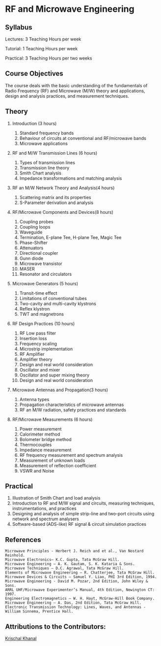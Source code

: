 # RF and Microwave Engineering
## Syllabus

Lectures: 3 Teaching Hours per week

Tutorial: 1 Teaching Hours per week

Practical: 3 Teaching Hours per two weeks

## Course Objectives

The course deals with the basic understanding of the fundamentals of Radio Frequency (RF) and Microwave (M/W) theory and applications, design and analysis practices, and measurement techniques.           

## Theory

1. Introduction (3 hours)
    1. Standard frequency bands
    2. Behaviour of circuits at conventional and RF/microwave bands
    3. Microwave applications

2. RF and M/W Transmission Lines (6 hours)
    1. Types of transmission lines
    2. Transmission line theory
    3. Smith Chart analysis
    4. Impedance transformations and matching analysis

3. RF an M/W Network Theory and Analysis(4 hours)
    1. Scattering matrix and its properties
    2. S-Parameter derivation and analysis

4. RF/Microwave Components and Devices(8 hours)
    1. Coupling probes
    2. Coupling loops
    3. Waveguide
    4. Termination, E-plane Tee, H-plane Tee, Magic Tee
    5. Phase-Shifter
    6. Attenuators
    7. Directional coupler
    8. Gunn diode
    9. Microwave transistor
    10. MASER
    11. Resonator and circulators

5. Microwave Generators (5 hours)
    1. Transit-time effect
    2. Limitations of conventional tubes
    3. Two-cavity and multi-cavity klystrons
    4. Reflex klystron
    5. TWT and magnetrons

6. RF Design Practices (10 hours)
    1. RF Low pass filter
    2. Insertion loss
    3. Frequency scaling
    4. Microstrip implementation
    5. RF Amplifier
    6. Amplifier theory
    7. Design and real world consideration
    8. Oscillator and mixer
    9. Oscillator and super mixing theory
    10. Design and real world consideration

7. Microwave Antennas and Propagation(3 hours)
    1. Antenna types
    2. Propagation characteristics of microwave antennas
    3. RF an M/W radiation, safety practices and standards

8. RF/Microwave Measurements (6 hours)
    1. Power measurement
    2. Calorimeter method
    3. Bolometer bridge method
    4. Thermocouples
    5. Impedance measurement
    6. RF frequency measurement and spectrum analysis
    7. Measurement of unknown loads
    8. Measurement of reflection coefficient
    9. VSWR and Noise

## Practical

1. Illustration of Smith Chart and load analysis
2. Introduction to RF and M/W signal and circuits, measuring techniques, instrumentations, and practices
3. Designing and analysis of simple strip-line and two-port circuits using network and spectrum analysers
4. Software-based (ADS-like) RF signal & circuit simulation practices

## References

    Microwave Principles - Herbert J. Reich and et al., Van Nostard Reinhold.
    Microwave Electronics– K.C. Gupta, Tata McGraw Hill.
    Microwave Engineering – A. K. Gautam, S. K. Kataria & Sons.
    Microwave Techniques – D.C. Agrawal, Tata McGraw Hill.
    Elements of Microwave Engineering – R. Chatterjee, Tata McGraw Hill.
    Microwave Devices & Circuits – Samuel Y. Liao, PHI 3rd Edition, 1994.
    Microwave Engineering - David M. Pozar, 2nd Edition, John Wiley & Sons.
    ARRL UHF/Microwave Experimenter’s Manual, 4th Edition, Newington CT: 1997.
    Engineering Electromagnetics – W. H. Hayt, McGraw-Hill Book Company.
    Microwave Engineering – A. Das, 2nd Edition, Tata McGraw Hill.
    Electronic Transmission Technology: Lines, Waves, and Antennas - William Sinnema, Prentice Hall.

## Attributions to the Contributors:

[Krischal Khanal](https://github.com/krischal111)